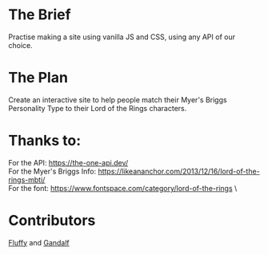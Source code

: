 # The Brief

Practise making a site using vanilla JS and CSS, using any API of our choice.

# The Plan

Create an interactive site to help people match their Myer's Briggs Personality Type to their Lord of the Rings characters.

# Thanks to:
For the API: https://the-one-api.dev/ \
For the Myer's Briggs Info: https://likeananchor.com/2013/12/16/lord-of-the-rings-mbti/ \
For the font: https://www.fontspace.com/category/lord-of-the-rings \


# Contributors
[Fluffy](https://github.com/fluffymugnaini) and [Gandalf](https://github.com/GandalfHod)

